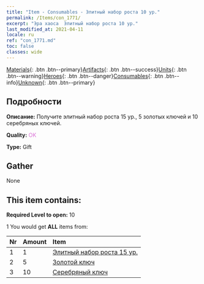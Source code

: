```yaml
---
title: "Item - Consumables - Элитный набор роста 10 ур."
permalink: /Items/con_1771/
excerpt: "Эра хаоса  Элитный набор роста 10 ур."
last_modified_at: 2021-04-11
locale: ru
ref: "con_1771.md"
toc: false
classes: wide
---
```

 [Materials](/ru/Items/){: .btn .btn--primary}[Artifacts](/ru/Items/Artifacts/){: .btn .btn--success}[Units](/ru/Items/Units/){: .btn .btn--warning}[Heroes](/ru/Items/Heroes/){: .btn .btn--danger}[Consumables](/ru/Items/Consumables/){: .btn .btn--info}[Unknown](/ru/Items/Unknown/){: .btn .btn--primary}

## Подробности
 **Описание:** Получите элитный набор роста 15 ур., 5 золотых ключей и 10 серебряных ключей.

 **Quality:** <span style="color: #DA70D6">OK</span>

 **Type:** Gift

## Gather

  None

## This item contains:

 **Required Level to open:** 10

 1 You would get **ALL** items  from:

  | Nr | Amount |     Item    |
  |:---|:-------|:------------|
  | 1 | 1 | [Элитный набор роста 15 ур.](/ru/Items/con_1772/) | 
  | 2 | 5 | [Золотой ключ](/ru/Items/con_783/) | 
  | 3 | 10 | [Серебряный ключ](/ru/Items/con_693/) | 
